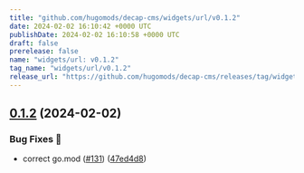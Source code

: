 ```yaml
---
title: "github.com/hugomods/decap-cms/widgets/url/v0.1.2"
date: 2024-02-02 16:10:42 +0000 UTC
publishDate: 2024-02-02 16:10:58 +0000 UTC
draft: false
prerelease: false
name: "widgets/url: v0.1.2"
tag_name: "widgets/url/v0.1.2"
release_url: "https://github.com/hugomods/decap-cms/releases/tag/widgets/url/v0.1.2"
---
```


## [0.1.2](https://github.com/hugomods/decap-cms/compare/widgets/url/v0.1.1...widgets/url/v0.1.2) (2024-02-02)


### Bug Fixes 🐞

* correct go.mod ([#131](https://github.com/hugomods/decap-cms/issues/131)) ([47ed4d8](https://github.com/hugomods/decap-cms/commit/47ed4d8f3cfc193453da775a5cdea9959ed24a91))
